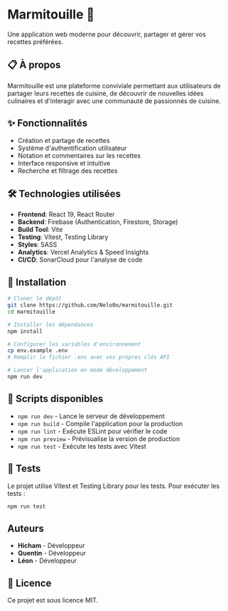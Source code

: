# Marmitouille 🍲

Une application web moderne pour découvrir, partager et gérer vos recettes préférées.

## 📋 À propos

Marmitouille est une plateforme conviviale permettant aux utilisateurs de partager leurs recettes de cuisine, de découvrir de nouvelles idées culinaires et d'interagir avec une communauté de passionnés de cuisine.

## ✨ Fonctionnalités

- Création et partage de recettes
- Système d'authentification utilisateur
- Notation et commentaires sur les recettes
- Interface responsive et intuitive
- Recherche et filtrage des recettes

## 🛠️ Technologies utilisées

- **Frontend**: React 19, React Router
- **Backend**: Firebase (Authentication, Firestore, Storage)
- **Build Tool**: Vite
- **Testing**: Vitest, Testing Library
- **Styles**: SASS
- **Analytics**: Vercel Analytics & Speed Insights
- **CI/CD**: SonarCloud pour l'analyse de code

## 🚀 Installation

```bash
# Cloner le dépôt
git clone https://github.com/Nelo0o/marmitouille.git
cd marmitouille

# Installer les dépendances
npm install

# Configurer les variables d'environnement
cp env.example .env
# Remplir le fichier .env avec vos propres clés API

# Lancer l'application en mode développement
npm run dev
```

## 📝 Scripts disponibles

- `npm run dev` - Lance le serveur de développement
- `npm run build` - Compile l'application pour la production
- `npm run lint` - Exécute ESLint pour vérifier le code
- `npm run preview` - Prévisualise la version de production
- `npm run test` - Exécute les tests avec Vitest

## 🧪 Tests

Le projet utilise Vitest et Testing Library pour les tests. Pour exécuter les tests :

```bash
npm run test
```

##  Auteurs

- **Hicham** - Développeur
- **Quentin** - Développeur
- **Léon** - Développeur

## 📄 Licence

Ce projet est sous licence MIT.

